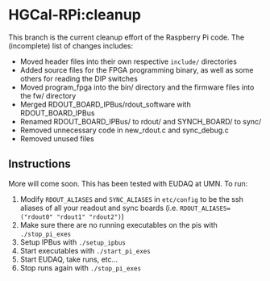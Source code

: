 # HGCal-RPi:cleanup

This branch is the current cleanup effort of the Raspberry Pi code.
The (incomplete) list of changes includes:
  - Moved header files into their own respective `include/` directories
  - Added source files for the FPGA programming binary, as well as some others for reading the DIP switches
  - Moved program\_fpga into the bin/ directory and the firmware files into the fw/ directory
  - Merged RDOUT\_BOARD\_IPBus/rdout\_software with RDOUT\_BOARD\_IPBus
  - Renamed RDOUT\_BOARD\_IPBus/ to rdout/ and SYNCH\_BOARD/ to sync/
  - Removed unnecessary code in new\_rdout.c and sync\_debug.c
  - Removed unused files

## Instructions
More will come soon.
This has been tested with EUDAQ at UMN.
To run:
  1. Modify `RDOUT_ALIASES` and `SYNC_ALIASES` in `etc/config` to be the ssh aliases of all your readout and sync boards (i.e. `RDOUT_ALIASES=("rdout0" "rdout1" "rdout2")`)
  2. Make sure there are no running executables on the pis with `./stop_pi_exes`
  3. Setup IPBus with `./setup_ipbus`
  4. Start executables with `./start_pi_exes`
  5. Start EUDAQ, take runs, etc...
  6. Stop runs again with `./stop_pi_exes`
